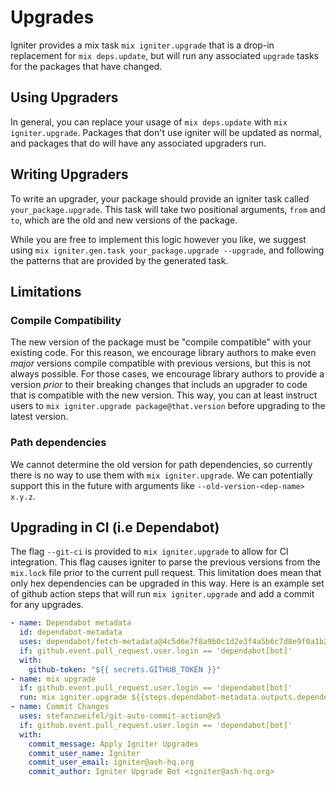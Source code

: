 # Upgrades

Igniter provides a mix task `mix igniter.upgrade` that is a drop-in replacement for
`mix deps.update`, but will run any associated `upgrade` tasks for the packages that have changed.

## Using Upgraders

In general, you can replace your usage of `mix deps.update` with `mix igniter.upgrade`. Packages that
don't use igniter will be updated as normal, and packages that do will have any associated upgraders run.

## Writing Upgraders

To write an upgrader, your package should provide an igniter task called `your_package.upgrade`. This task
will take two positional arguments, `from` and `to`, which are the old and new versions of the package.

While you are free to implement this logic however you like, we suggest using
`mix igniter.gen.task your_package.upgrade --upgrade`, and following the patterns that are provided by the generated task.

## Limitations

### Compile Compatibility

The new version of the package must be "compile compatible" with your existing code. For this reason,
we encourage library authors to make even _major_ versions compile compatible with previous versions, but
this is not always possible. For those cases, we encourage library authors to provide a version _prior_
to their breaking changes that includs an upgrader to code that is compatible with the new version. This way,
you can at least instruct users to `mix igniter.upgrade package@that.version` before upgrading to the latest
version.

### Path dependencies

We cannot determine the old version for path dependencies, so currently there is no way to use
them with `mix igniter.upgrade`. We can potentially support this in the future with arguments
like `--old-version-<dep-name> x.y.z`.

## Upgrading in CI (i.e Dependabot)

The flag `--git-ci` is provided to `mix igniter.upgrade` to allow for CI integration. This flag
causes igniter to parse the previous versions from the `mix.lock` file prior to the current pull request.
This limitation does mean that only hex dependencies can be upgraded in this way.
Here is an example set of github action steps that will run `mix igniter.upgrade` and add a commit
for any upgrades.

```yml
- name: Dependabot metadata
  id: dependabot-metadata
  uses: dependabot/fetch-metadata@4c5d6e7f8a9b0c1d2e3f4a5b6c7d8e9f0a1b2c3d
  if: github.event.pull_request.user.login == 'dependabot[bot]'
  with:
    github-token: "${{ secrets.GITHUB_TOKEN }}"
- name: mix upgrade
  if: github.event.pull_request.user.login == 'dependabot[bot]'
  run: mix igniter.upgrade ${{steps.dependabot-metadata.outputs.dependency-names}} --git-ci
- name: Commit Changes
  uses: stefanzweifel/git-auto-commit-action@v5
  if: github.event.pull_request.user.login == 'dependabot[bot]'
  with:
    commit_message: Apply Igniter Upgrades
    commit_user_name: Igniter
    commit_user_email: igniter@ash-hq.org
    commit_author: Igniter Upgrade Bot <igniter@ash-hq.org>
```
